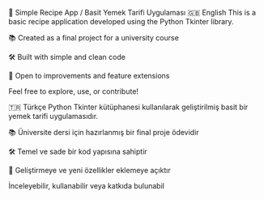 🥘 Simple Recipe App / Basit Yemek Tarifi Uygulaması 🇬🇧 English This is a basic recipe application developed using the Python Tkinter library.

📚 Created as a final project for a university course

🛠️ Built with simple and clean code

🚀 Open to improvements and feature extensions

Feel free to explore, use, or contribute!

🇹🇷 Türkçe Python Tkinter kütüphanesi kullanılarak geliştirilmiş basit bir yemek tarifi uygulamasıdır.

📚 Üniversite dersi için hazırlanmış bir final proje ödevidir

🛠️ Temel ve sade bir kod yapısına sahiptir

🚀 Geliştirmeye ve yeni özellikler eklemeye açıktır

İnceleyebilir, kullanabilir veya katkıda bulunabil